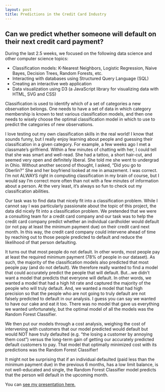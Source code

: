 ```yaml
---
layout: post
title: Predictions in the Credit Card Industry
---
```


##  Can we predict whether someone will default on their next credit card payment? 

During the last 2.5 weeks, we focused on the following data science and other computer science topics:  
* Classification models: K-Nearest Neighbors, Logistic Regression, Naive Bayes, Decision Trees, Random Forests, etc.  
* Interacting with databases using Structured Query Language (SQL)   
* Creating an interactive web application    
* Data visualization using D3 (a JavaScript library for visualizing data with HTML, SVG and CSS)  

Classification is used to identify which of a set of categories a new observation belongs. One needs to have a set of data in which category membership is known to test various classification models, and then one needs to wisely choose the optimal classification model in which to use to predict the categories of new observations.

I love testing out my own classification skills in the real world! I know that sounds funny, but I really enjoy learning about people and guessing their classification in a given category.  For example, a few weeks ago I met a classmate’s girlfriend. Within a few minutes of chatting with her, I could tell that she was smart and well-read. She had a tattoo, a short hair-cut, and seemed very open and definitely liberal. She told me she went to undergrad in Ohio. Without another second of thought, I asked, “Did you go to Oberlin?” She and her boyfriend looked at me in amazement. I was correct. I’m not ALWAYS right in computing classification in my brain of course, but I would say I’m correct more often than not with a few minutes of information about a person. At the very least, it’s always so fun to check out my classification abilities.

Our task was to find data that nicely fit into a classification problem. While I cannot say I was particularly passionate about the topic of this project, the data did nicely fit into a classification problem. We pretended that we were a consulting team for a credit card company and our task was to help the credit card company predict whether an individual cardholder would default (or not pay at least the minimum payment due) on their credit card next month. In this way, the credit card company could intervene ahead of time by reaching out to those people predicted to default and reduce the likelihood of that person defaulting.

It turns out that most people do not default. In other words, most people pay at least the required minimum payment (78% of people in our dataset). As such, the majority of the classification models also predicted that most people pay (and do not default). We therefore really wanted to find a model that could accurately predict the people that will default. But…we didn’t want a model that predicts that everyone will default. In other words, we wanted a model that had a high hit rate and captured the majority of the people who will truly default. And, we wanted a model that had high precision so that the people who are not going to truly default are not falsely predicted to default in our analysis. I guess you can say we wanted to have our cake and eat it too.  There was no model that gave us everything we wanted unfortunately, but the optimal model of all the models was the Random Forest Classifier.

We then put our models through a cost analysis, weighing the cost of intervening with customers that our model predicted would default but would NOT have truly defaulted  (e.g. “the losing a customer by annoying them cost”) versus the long-term gain of getting our accurately predicted default customers to pay. That model that optimally minimized cost with its predictions was the Random Forest Classifier!  

It might not be surprising that if an individual defaulted (paid less than the minimum payment due) in the previous 6 months, has a low limit balance, is not well-educated and single, the Random Forest Classifier model predicts that the person will default in the upcoming month. 


You can [see my presentation here.]({{Becca18,github.io}}/images/CreditCard.pdf)




